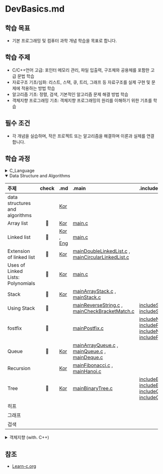 # DevBasics.md

## 학습 목표
- 기본 프로그래밍 및 컴퓨터 과학 개념 학습을 목표로 합니다.

## 학습 주제
- C/C++언어 고급: 포인터 메모리 관리, 파일 입출력, 구조체와 공용체를 포함한 고급 문법 학습
- 자료구조 기초/심화: 리스트, 스택, 큐, 트리, 그래프 등 자료구조를 실제 구현 및 문제에 적용하는 방법 학습
- 알고리즘 기초: 정렬, 검색, 기본적인 알고리즘 문제 해결 방법 학습
- 객체지향 프로그래밍 기초: 객체지향 프로그래밍의 원리를 이해하기 위한 기초를 학습


## 필수 조건
- 각 개념을 실습하며, 작은 프로젝트 또는 알고리즘을 해결하며 이론과 실제를 연결합니다.

## 학습 과정

<details>
<summary>C_Language</summary>
<div markdown="1">   

| 주제                            | 성취도 | .md                                                                                          | 소스코드                                                                                                                      |
| ------------------------------- | :----- | :------------------------------------------------------------------------------------------- | :---------------------------------------------------------------------------------------------------------------------------- |
| Hello world                     | 📌      | -                                                                                            | [main.c](source/C_language/Hello.c)                                                                                           |
| Variables and Types             | 📌      | -                                                                                            | [main.c](source/C_language/VnT.c)                                                                                             |
| Arrays                          | 📌      | -                                                                                            | [main.c](source/C_language/Arrays.c)                                                                                          |
| Multidimensional Arrays         | 📌      | -                                                                                            | [main.c](source/C_language/MultiArrays.c)                                                                                     |
| Conditions                      | 📌      | -                                                                                            | [main.c](source/C_language)                                                                                                   |
| Strings                         | 📌      | -                                                                                            | [main.c](source/C_language/Strings.c)                                                                                         |
| loops                           | 📌      | -                                                                                            | [main.c](source/C_language/loops.c)                                                                                           |
| Functions                       | 📌      | -                                                                                            | [main.c](source/C_language/functions.c)                                                                                       |
| Static                          | 📌      | -                                                                                            | [main.c](source/C_language/static.c)                                                                                          |
| Pointers                        | 📌      | -                                                                                            | [main.c](source/C_language/pointers.c)                                                                                        |
| Structures                      | 📌      | -                                                                                            | [main.c](source/C_language/structures.c)                                                                                      |
| Function arguments by reference | 📌      | -                                                                                            | [main.c](source/C_language/FunArgByRef.c)                                                                                     |
| Dynamic allocation              | 📌      | -                                                                                            | [main.c](source/C_language/DynamicAllocation.c)                                                                               |
| Arrays and Pointers             | 📌      | -                                                                                            | [main.c](source/C_language/ArrayNPointer.c)                                                                                   |
| Recursion                       | 📌      | [Kor](markdown/DataStructure/recursion.md)                                                   | [main.c](source/C_language/recursion.c)                                                                                       |
| Linked lists                    | 📌      | [Eng](markdown/DataStructure/LinkedLists.md) [Kor](markdown/DataStructure/LinkedLists_kr.md) | [main.c](source/C_language/LinkedLists.c) [ExCode.c](source/C_language/ExLinkedLists.c)                                       |
| Binary trees                    | -      | [Kor](markdown/DataStructure/Tree.md)                                                        | [main.c](source/C_language/CompleteBinaryTree.c) [Excode.c](source/C_language/ExBinarytrees.c)                                |
| Unions                          | 📌      | [Eng](markdown/C/Unions.md) [Kor](markdown/C/Unions_kr.md)                                   | [main.c](source/C_language/Unions.c) [Excode.c](source/C_language/ExUnions.c) [testcode.c](source/C_language/ExUnions_test.c) |
| Pointer Arithmetics             | 📌      | [Eng](markdown/C/Pointer%20Arithmetics.md) [Kor](markdown/C/Pointer%20Arithmetics_kr.md)     | [main.c](source/C_language/PointerArithmetics.c) [Excode.c](source/C_language/ExPointerArithmetics.c)                         |
| Function Pointers               | 📌      | [Eng](markdown/C/Function%20Pointers.md) [Kor](markdown/C/Function%20Pointers_kr.md)         | [main.c](source/C_language/FunctionPointers.c) [Excode.c](source/C_language/ExFunctionPointers.c)                             |
| Bitmasks                        | 📌      | [Eng](markdown/C/Bitmasks.md) [Kor](markdown/C/Bitmasks_kr.md)                               | [main.c](source/C_language/Bitmasks.c) [Excode.c](source/C_language/ExBitmasks.c)                                             |

</div>
</details>

<details open>
<summary>Data Structure and Algorithms</summary>
<div markdown="1">   

| 주제                              | check | .md                                                                                            | .main                                                                                                                                                   | .include                                                                                                                                                                                                                                |
| :-------------------------------- | :---: | :--------------------------------------------------------------------------------------------- | :------------------------------------------------------------------------------------------------------------------------------------------------------ | :-------------------------------------------------------------------------------------------------------------------------------------------------------------------------------------------------------------------------------------- |
| data structures and algorithms    |       | [Kor](markdown/Data%20Structure%20N%20Algorithms.md)                                           |
| Array list                        |   📌   | [Kor](markdown/DataStructure/ArrayList.md)                                                     | [main.c](source/DSNA/Linear/mainArrayList.c)                                                                                                            |
| Linked list                       |   📌   | [Kor](markdown/DataStructure/LinkedLists_kr.md) , [Eng](markdown/DataStructure/LinkedLists.md) | [main.c](source/DSNA/Linear/mainLinkedList.c)                                                                                                           |
| Extension of linked list          |   📌   | [Kor](markdown/DataStructure/LinkedList_Add.md)                                                | [mainDoubleLinkedList.c](source/DSNA/Linear/mainDoubleLinkedList.c) , [mainCircularLinkedList.c](source/DSNA/Linear/mainCircularLinkedList.c)           |
| Uses of Linked Lists: Polynomials |   📌   | [Kor](markdown/DataStructure/Polynomial.md)                                                    | [main.c](source/DSNA/Linear/mainPolynomial.c)                                                                                                           |
| Stack                             |   📌   | [Kor](markdown/DataStructure/stack.md)                                                         | [mainArrayStack.c](source/DSNA/Linear/mainArrayStack.c) , [mainStack.c](source/DSNA/Linear/mainStack.c)                                                 |
| Using Stack                       |   📌   |                                                                                                | [mainReverseString.c](source/DSNA/Linear/mainReverseString.c) , [mainCheckBracketMatch.c](source/DSNA/Linear/mainCheckBracketMatch.c)                   | [includeStack.c](source/DSNA/Linear/includeStack.c) , [includeStack.h](include/includeStack.h)                                                                                                                                          |
| fostfix                           |   📌   |                                                                                                | [mainPostfix.c](source/DSNA/Linear/mainPostfix.c)                                                                                                       | [includeNotationStack.c](source/DSNA/Linear/includeNotationStack.c) , [includePostfix.c](source/DSNA/Linear/includePostfix.c) , [includeNotationStack.h](include/includeNotationStack.h) , [includePostfix.h](include/includePostfix.h) |
| Queue                             |   📌   | [Kor](markdown/DataStructure/queue.md)                                                         | [mainArrayQueue.c](source/DSNA/Linear/mainArrayQueue.c) , [mainQueue.c](source/DSNA/Linear/mainQueue.c) , [mainDeque.c](source/DSNA/Linear/mainDeque.c) |
| Recursion                         |       | [Kor](markdown/DataStructure/recursion.md)                                                     | [mainFibonacci.c](source/DSNA/Linear/mainFibonacci.c) , [mainHanoi.c](source/DSNA/Linear/mainHanoi.c)                                                   |
| Tree                              |   📌   | [Kor](markdown/DataStructure/Tree.md)                                                          | [mainBinaryTree.c](source/DSNA/non-Linear/mainBinaryTree.c)                                                                                             | [includeBinTree.c](source/DSNA/non-Linear/includeBinTree.c), [includeBinTree.h](include/includeBinTree.h), [includeGenericStructure.c](source/DSNA/non-Linear/includeGenericStructure.c), [includeGenericStructure.h](include/includeGenericStructure.h)                                                                                                                               |
| 히프                              |       |
| 그래프                            |       |
| 검색                              |       |

</div>
</details>

<details>
<summary>객체지향 (with. C++)</summary>
<div markdown="1">   

| 주제 | check | .md  | .main | .include |
| ---- | :---- | :--- | :---- | :------- |
|      |

</div>
</details>

## 참조
* [Learn-c.org](https://www.learn-c.org/)

